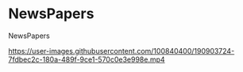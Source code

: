 # NewsPapers
 NewsPapers

https://user-images.githubusercontent.com/100840400/190903724-7fdbec2c-180a-489f-9ce1-570c0e3e998e.mp4

